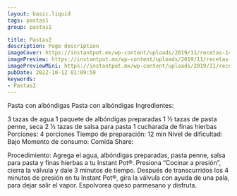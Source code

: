 ```yaml
---
layout: basic.liquid
tags: pastas1
group: pastas1

title: Pastas2
description: Page description
imageCover: https://instantpot.mx/wp-content/uploads/2019/11/recetas-14.jpg
imagePreview: https://instantpot.mx/wp-content/uploads/2019/11/recetas-14.jpg
imagePreviewMini: https://instantpot.mx/wp-content/uploads/2019/11/recetas-14.jpg
pubDate: 2022-10-12 01:09:59
keywords:
- Pastas2
---
```


Pasta con albóndigas
Pasta con albóndigas
Ingredientes:

3 tazas de agua
1 paquete de albóndigas preparadas
1 1⁄2 tazas de pasta penne, seca
2 1⁄2 tazas de salsa para pasta
1 cucharada de finas hierbas
Porciones:
4 porciones
Tiempo de preparación:
12 min
Nivel de dificultad:
Bajo
Momento de consumo:
Comida
Share:
  
Procedimiento:
Agrega el agua, albóndigas preparadas, pasta penne, salsa para pasta y finas hierbas a tu ​Instant Pot®​.
Presiona “Cocinar a presión”, cierra la válvula y dale 3 minutos de tiempo.
Después de transcurridos los 4 minutos de presión en tu ​Instant Pot®​, gira la válvula con ayuda de una pala, para dejar salir el vapor.
Espolvorea queso parmesano y disfruta.
